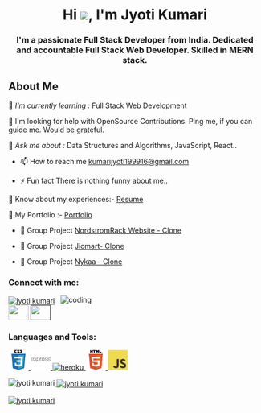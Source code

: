 <h1 align="center">Hi <img src="https://raw.githubusercontent.com/MartinHeinz/MartinHeinz/master/wave.gif" width="30px">, I'm Jyoti Kumari</h1>
<h3 align="center">I'm a passionate Full Stack Developer from India. Dedicated and accountable Full Stack Web Developer. Skilled in MERN stack.</h3>

## About Me

:seedling: *I'm currently learning :* Full Stack Web Development

:handshake: I'm looking for help with OpenSource Contributions. Ping me, if you can guide me. Would be grateful.

:speech_balloon: *Ask me about :* Data Structures and Algorithms, JavaScript, React..

- 📫 How to reach me kumarijyoti199916@gmail.com

- ⚡ Fun fact There is nothing funny about me..

📄 Know about my experiences:- <a href="https://drive.google.com/file/d/1CV7dJ6WKB2eJGTs7P9fEP1DvwBWOBW7x/view?usp=sharing" alt="resume">Resume</a>

 🧷 My Portfolio :- <a href="https://jigna16.github.io/" alt="portfolio" >Portfolio</a>
 
 - 👯 Group Project  [NordstromRack Website - Clone](https://github.com/Kandpalgokul01/NordstromRack_Construct_Week_1)

- 👯 Group Project  [Jiomart- Clone](https://github.com/gucci1909/Jio-Mart-Website-Clone)

- 👯 Group Project  [Nykaa - Clone](https://github.com/jigna16/groovy-airplane-6414) 
  

<!-- :mailbox: You can reach me at [chat](mailto:kumarijyoti199916@gmail.com)! -->

<h3 align="left">Connect with me:</h3>
<img align="right" alt="coding" width="400" src="https://st2.depositphotos.com/1802620/7621/v/950/depositphotos_76219969-stock-illustration-online-shopping-flat-concept.jpg">
<p align="left">
<a href="https://www.linkedin.com/in/jyoti-kumari-83162523b/" target="blank"><img align="center" src="https://raw.githubusercontent.com/rahuldkjain/github-profile-readme-generator/master/src/images/icons/Social/linked-in-alt.svg" alt="jyoti kumari" height="30" width="40" /></a>
<a href="https://codesandbox.io/u/jigna16" target="blank"><img align="center" src="https://raw.githubusercontent.com/rahuldkjain/github-profile-readme-generator/master/src/images/icons/Social/codesandbox.svg" alt="" height="30" width="40" /></a>
<a href="" target="blank"><img align="center" src="https://raw.githubusercontent.com/rahuldkjain/github-profile-readme-generator/master/src/images/icons/Social/instagram.svg" alt="" height="30" width="40" /></a>
</p>

<h3 align="left">Languages and Tools:</h3>
<p align="left"> <a href="https://www.w3schools.com/css/" target="_blank" rel="noreferrer"> <img src="https://raw.githubusercontent.com/devicons/devicon/master/icons/css3/css3-original-wordmark.svg" alt="css3" width="40" height="40"/> </a> <a href="[https://expressjs.com](https://encrypted-tbn0.gstatic.com/images?q=tbn:ANd9GcRSzqjnaMXH3bTqs1u-FkRwCrbkurpJLyHLCg&usqp=CAU)" target="_blank" rel="noreferrer"> <img src="https://raw.githubusercontent.com/devicons/devicon/master/icons/express/express-original-wordmark.svg" alt="express" width="40" height="40"/> </a> <a href="https://heroku.com" target="_blank" rel="noreferrer"> <img src="https://www.vectorlogo.zone/logos/heroku/heroku-icon.svg" alt="heroku" width="40" height="40"/> </a> <a href="https://www.w3.org/html/" target="_blank" rel="noreferrer"> <img src="https://raw.githubusercontent.com/devicons/devicon/master/icons/html5/html5-original-wordmark.svg" alt="html5" width="40" height="40"/> </a> <a href="https://developer.mozilla.org/en-US/docs/Web/JavaScript" target="_blank" rel="noreferrer"> <img src="https://raw.githubusercontent.com/devicons/devicon/master/icons/javascript/javascript-original.svg" alt="javascript" width="40" height="40"/> </a> <a href="https://www.mongodb.com/" target…
<br/><br/>
 
 
<p><img align="left" src="https://github-readme-stats.vercel.app/api/top-langs?username=jigna16&show_icons=true&locale=en&layout=compact" alt="jyoti kumari" /></p>
<p>&nbsp;<img align="center" src="https://github-readme-stats.vercel.app/api?username=jigna16&show_icons=true&locale=en" alt="jyoti kumari" /></p>

<p><img align="center" src="https://github-readme-streak-stats.herokuapp.com/?user=jigna16&" alt="jyoti kumari" /></p>
